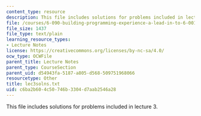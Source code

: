 ```yaml
---
content_type: resource
description: This file includes solutions for problems included in lecture 3.
file: /courses/6-090-building-programming-experience-a-lead-in-to-6-001-january-iap-2005/c6ba2b604c50746b3304d7aab2546a28_lec3solns.txt
file_size: 1437
file_type: text/plain
learning_resource_types:
- Lecture Notes
license: https://creativecommons.org/licenses/by-nc-sa/4.0/
ocw_type: OCWFile
parent_title: Lecture Notes
parent_type: CourseSection
parent_uid: d54943fa-5187-a805-d568-509751968066
resourcetype: Other
title: lec3solns.txt
uid: c6ba2b60-4c50-746b-3304-d7aab2546a28
---
```

This file includes solutions for problems included in lecture 3.